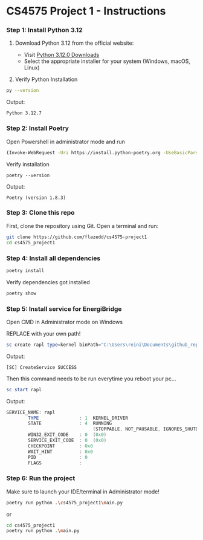 # CS4575 Project 1 - Instructions

### Step 1: Install Python 3.12

1. Download Python 3.12 from the official website:
   - Visit [Python 3.12.0 Downloads](https://www.python.org/downloads/release/python-3120/)
   - Select the appropriate installer for your system (Windows, macOS, Linux)

2. Verify Python Installation
```bash
py --version
```
Output:
```
Python 3.12.7
```

### Step 2: Install Poetry
Open Powershell in administrator mode and run
```bash
(Invoke-WebRequest -Uri https://install.python-poetry.org -UseBasicParsing).Content | py -
```
Verify installation
```
poetry --version
```
Output:
```
Poetry (version 1.8.3) 
```

### Step 3: Clone this repo

First, clone the repository using Git. Open a terminal and run:

```bash
git clone https://github.com/flazedd/cs4575-project1
cd cs4575_project1
```

### Step 4: Install all dependencies

```bash
poetry install
```

Verify dependencies got installed
```bash
poetry show
```


### Step 5: Install service for EnergiBridge
Open CMD in Administrator mode on Windows

REPLACE with your own path!
```powershell
sc create rapl type=kernel binPath="C:\Users\reini\Documents\github_repos\cs4575-project1\cs4575_project1\energibridge_things\LibreHardwareMonitor.sys"
```
Output:
```
[SC] CreateService SUCCESS
```


Then this command needs to be run everytime you reboot your pc...
```powershell
sc start rapl
```
Output:
```powershell
SERVICE_NAME: rapl
        TYPE               : 1  KERNEL_DRIVER
        STATE              : 4  RUNNING
                                (STOPPABLE, NOT_PAUSABLE, IGNORES_SHUTDOWN)
        WIN32_EXIT_CODE    : 0  (0x0)
        SERVICE_EXIT_CODE  : 0  (0x0)
        CHECKPOINT         : 0x0
        WAIT_HINT          : 0x0
        PID                : 0
        FLAGS              :
```


### Step 6: Run the project
Make sure to launch your IDE/terminal in Administrator mode! 

```bash
poetry run python .\cs4575_project1\main.py
```
or
```bash
cd cs4575_project1
poetry run python .\main.py
```


